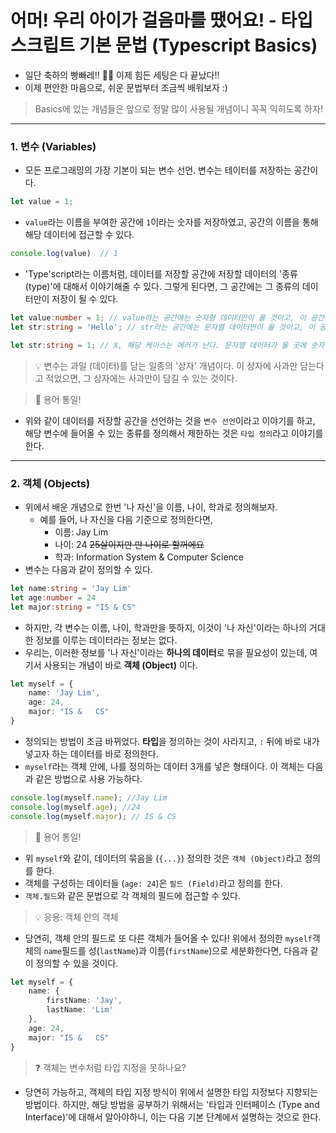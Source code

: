 # 어머! 우리 아이가 걸음마를 땠어요! - 타입스크립트 기본 문법 (Typescript Basics)
- 일단 축하의 빵빠레!! 🎉🎉 이제 힘든 세팅은 다 끝났다!!
- 이제 편안한 마음으로, 쉬운 문법부터 조금씩 배워보자 :)

> Basics에 있는 개념들은 앞으로 정말 많이 사용될 개념이니 꼭꼭 익히도록 하자!
---
### 1. 변수 (Variables)
- 모든 프로그래밍의 가장 기본이 되는 변수 선언. 변수는 테이터를 저장하는 공간이다. 
```typescript
let value = 1;
```

- `value`라는 이름을 부여한 공간에 `1`이라는 숫자를 저장하였고, 공간의 이름을 통해 해당 데이터에 접근할 수 있다.

```typescript
console.log(value)  // 1
```

- 'Type'script라는 이름처럼, 데이터를 저장할 공간에 저장할 데이터의 '종류(type)'에 대해서 이야기해줄 수 있다. 그렇게 된다면, 그 공간에는 그 종류의 데이터만이 저장이 될 수 있다.
```typescript
let value:number = 1; // value라는 공간에는 숫자형 데이터만이 올 것이고, 이 공간에 1을 저장했다.
let str:string = 'Hello'; // str라는 공간에는 문자열 데이터만이 올 것이고, 이 공간에는 'Hello'를 저장했다.

let str:string = 1; // X, 해당 케이스는 에러가 난다. 문자열 데이터가 올 곳에 숫자형 데이터가 왔기 때문이다.
```

> 💡 변수는 과일 (데이터)를 담는 일종의 '상자' 개념이다. 이 상자에 사과만 담는다고 적었으면, 그 상자에는 사과만이 담길 수 있는 것이다.  

> 🌟 용어 통일!
- 위와 같이 데이터를 저장할 공간을 선언하는 것을 `변수 선언`이라고 이야기를 하고, 해당 변수에 들어올 수 있는 종류를 정의해서 제한하는 것은 `타입 정의`라고 이야기를 한다. 

---
### 2. 객체 (Objects)
- 위에서 배운 개념으로 한번 '나 자신'을 이름, 나이, 학과로 정의해보자.
    - 예를 들어, 나 자신을 다음 기준으로 정의한다면,
        - 이름: Jay Lim
        - 나이: 24 ~~25살이지만 만 나이로 할꺼에요~~
        - 학과: Information System & Computer Science
- 변수는 다음과 같이 정의할 수 있다.

```typescript
let name:string = 'Jay Lim'
let age:number = 24
let major:string = "IS & CS"
```
- 하지만, 각 변수는 이름, 나이, 학과만을 뜻하지, 이것이 '나 자신'이라는 하나의 거대한 정보를 이루는 데이터라는 정보는 없다. 
- 우리는, 이러한 정보를 '나 자신'이라는 **하나의 데이터**로 묶을 필요성이 있는데, 여기서 사용되는 개념이 바로 **객체 (Object)** 이다.

```typescript
let myself = {
    name: 'Jay Lim',
    age: 24,
    major: "IS &   CS"
}
```
- 정의되는 방법이 조금 바뀌었다. **타입**을 정의하는 것이 사라지고, `:` 뒤에 바로 내가 넣고자 하는 데이터를 바로 정의한다.
- `myself`라는 객체 안에, 나를 정의하는 데이터 3개를 넣은 형태이다. 이 객체는 다음과 같은 방법으로 사용 가능하다.

```typescript
console.log(myself.name); //Jay Lim
console.log(myself.age); //24
console.log(myself.major); // IS & CS
```
> 🌟 용어 통일!
- 위 `myself`와 같이, 데이터의 묶음을 (`{...}`) 정의한 것은 `객체 (Object)`라고 정의를 한다.
- 객체를 구성하는 데이터들 (`age: 24`)은 `필드 (Field)`라고 정의를 한다.
- `객체.필드`와 같은 문법으로 각 객체의 필드에 접근할 수 있다.

> 💡 응용: 객체 안의 객체
- 당연히, 객체 안의 필드로 또 다른 객체가 들어올 수 있다! 위에서 정의한 `myself`객체의 `name`필드를 성(`lastName`)과 이름(`firstName`)으로 세분화한다면, 다음과 같이 정의할 수 있을 것이다.

```typescript
let myself = {
    name: {
        firstName: 'Jay',
        lastName: 'Lim'
    },
    age: 24,
    major: "IS &   CS"
}
```

> ❓️ 객체는 변수처럼 타입 지정을 못하나요?
- 당연히 가능하고, 객체의 타입 지정 방식이 위에서 설명한 타입 지정보다 지향되는 방법이다. 하지만, 해당 방법을 공부하기 위해서는 '타입과 인터페이스 (Type and Interface)'에 대해서 알아야하니, 이는 다음 기본 단계에서 설명하는 것으로 한다.